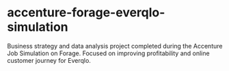 # accenture-forage-everqlo-simulation
Business strategy and data analysis project completed during the Accenture Job Simulation on Forage. Focused on improving profitability and online customer journey for Everqlo.
